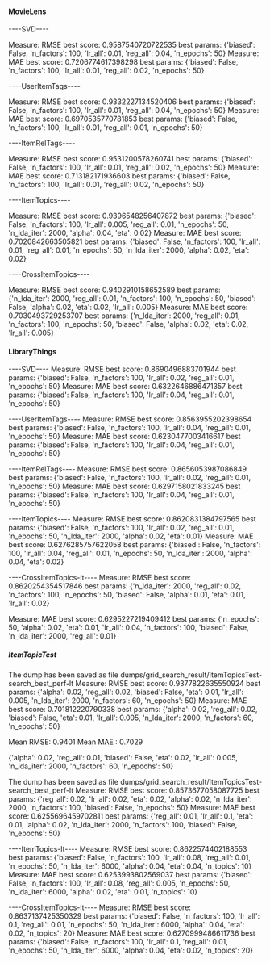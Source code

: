 #### MovieLens

----SVD----

Measure: RMSE
best score: 0.9587540720722535
best params: {'biased': False, 'n_factors': 100, 'lr_all': 0.01, 'reg_all': 0.04, 'n_epochs': 50}
Measure: MAE
best score: 0.7206774617398298
best params: {'biased': False, 'n_factors': 100, 'lr_all': 0.01, 'reg_all': 0.02, 'n_epochs': 50}

----UserItemTags----

Measure: RMSE
best score: 0.9332227134520406
best params: {'biased': False, 'n_factors': 100, 'lr_all': 0.01, 'reg_all': 0.04, 'n_epochs': 50}
Measure: MAE
best score: 0.6970535770781853
best params: {'biased': False, 'n_factors': 100, 'lr_all': 0.01, 'reg_all': 0.01, 'n_epochs': 50}

----ItemRelTags----

Measure: RMSE
best score: 0.9531200578260741
best params: {'biased': False, 'n_factors': 100, 'lr_all': 0.01, 'reg_all': 0.02, 'n_epochs': 50}
Measure: MAE
best score: 0.713182171936603
best params: {'biased': False, 'n_factors': 100, 'lr_all': 0.01, 'reg_all': 0.02, 'n_epochs': 50}

----ItemTopics----

Measure: RMSE
best score: 0.9396548256407872
best params: {'biased': False, 'n_factors': 100, 'lr_all': 0.005, 'reg_all': 0.01, 'n_epochs': 50, 'n_lda_iter': 2000, 'alpha': 0.04, 'eta': 0.02}
Measure: MAE
best score: 0.7020842663505821
best params: {'biased': False, 'n_factors': 100, 'lr_all': 0.01, 'reg_all': 0.01, 'n_epochs': 50, 'n_lda_iter': 2000, 'alpha': 0.02, 'eta': 0.02}

----CrossItemTopics----

Measure: RMSE
best score: 0.9402910158652589
best params: {'n_lda_iter': 2000, 'reg_all': 0.01, 'n_factors': 100, 'n_epochs': 50, 'biased': False, 'alpha': 0.02, 'eta': 0.02, 'lr_all': 0.005}
Measure: MAE
best score: 0.7030493729253707
best params: {'n_lda_iter': 2000, 'reg_all': 0.01, 'n_factors': 100, 'n_epochs': 50, 'biased': False, 'alpha': 0.02, 'eta': 0.02, 'lr_all': 0.005}



#### LibraryThings

----SVD----
Measure: RMSE
best score: 0.8690496883701944
best params: {'biased': False, 'n_factors': 100, 'lr_all': 0.02, 'reg_all': 0.01, 'n_epochs': 50}
Measure: MAE
best score: 0.6322646886471357
best params: {'biased': False, 'n_factors': 100, 'lr_all': 0.04, 'reg_all': 0.01, 'n_epochs': 50}

----UserItemTags----
Measure: RMSE
best score: 0.8563955202398654
best params: {'biased': False, 'n_factors': 100, 'lr_all': 0.04, 'reg_all': 0.01, 'n_epochs': 50}
Measure: MAE
best score: 0.6230477003416617
best params: {'biased': False, 'n_factors': 100, 'lr_all': 0.04, 'reg_all': 0.01, 'n_epochs': 50}

----ItemRelTags----
Measure: RMSE
best score: 0.8656053987086849
best params: {'biased': False, 'n_factors': 100, 'lr_all': 0.02, 'reg_all': 0.01, 'n_epochs': 50}
Measure: MAE
best score: 0.6297158021833245
best params: {'biased': False, 'n_factors': 100, 'lr_all': 0.04, 'reg_all': 0.01, 'n_epochs': 50}

----ItemTopics----
Measure: RMSE
best score: 0.8620831384797565
best params: {'biased': False, 'n_factors': 100, 'lr_all': 0.02, 'reg_all': 0.01, 'n_epochs': 50, 'n_lda_iter': 2000, 'alpha': 0.02, 'eta': 0.01}
Measure: MAE
best score: 0.6276285757622058
best params: {'biased': False, 'n_factors': 100, 'lr_all': 0.04, 'reg_all': 0.01, 'n_epochs': 50, 'n_lda_iter': 2000, 'alpha': 0.04, 'eta': 0.02}

----CrossItemTopics-lt----
Measure: RMSE
best score: 0.8620254354517846
best params: {'n_lda_iter': 2000, 'reg_all': 0.02, 'n_factors': 100, 'n_epochs': 50, 'biased': False, 'alpha': 0.01, 'eta': 0.01, 'lr_all': 0.02}

Measure: MAE
best score: 0.6295227219409412
best params: {'n_epochs': 50, 'alpha': 0.02, 'eta': 0.01, 'lr_all': 0.04, 'n_factors': 100, 'biased': False, 'n_lda_iter': 2000, 'reg_all': 0.01}





##### ItemTopicTest

The dump has been saved as file dumps/grid_search_result/ItemTopicsTest-search_best_perf-lt
Measure: RMSE
best score: 0.9377822635550924
best params: {'alpha': 0.02, 'reg_all': 0.02, 'biased': False, 'eta': 0.01, 'lr_all': 0.005, 'n_lda_iter': 2000, 'n_factors': 60, 'n_epochs': 50}
Measure: MAE
best score: 0.701812220790338
best params: {'alpha': 0.02, 'reg_all': 0.02, 'biased': False, 'eta': 0.01, 'lr_all': 0.005, 'n_lda_iter': 2000, 'n_factors': 60, 'n_epochs': 50}

Mean RMSE: 0.9401
Mean MAE : 0.7029

{'alpha': 0.02, 'reg_all': 0.01, 'biased': False, 'eta': 0.02, 'lr_all': 0.005, 'n_lda_iter': 2000, 'n_factors': 60, 'n_epochs': 50}

The dump has been saved as file dumps/grid_search_result/ItemTopicsTest-search_best_perf-lt
Measure: RMSE
best score: 0.8573677058087725
best params: {'reg_all': 0.02, 'lr_all': 0.02, 'eta': 0.02, 'alpha': 0.02, 'n_lda_iter': 2000, 'n_factors': 100, 'biased': False, 'n_epochs': 50}
Measure: MAE
best score: 0.6255696459702811
best params: {'reg_all': 0.01, 'lr_all': 0.1, 'eta': 0.01, 'alpha': 0.02, 'n_lda_iter': 2000, 'n_factors': 100, 'biased': False, 'n_epochs': 50}





----ItemTopics-lt----
Measure: RMSE
best score: 0.8622574402188553
best params: {'biased': False, 'n_factors': 100, 'lr_all': 0.08, 'reg_all': 0.01, 'n_epochs': 50, 'n_lda_iter': 6000, 'alpha': 0.04, 'eta': 0.04, 'n_topics': 10}
Measure: MAE
best score: 0.6253993802569037
best params: {'biased': False, 'n_factors': 100, 'lr_all': 0.08, 'reg_all': 0.005, 'n_epochs': 50, 'n_lda_iter': 6000, 'alpha': 0.02, 'eta': 0.01, 'n_topics': 10}

----CrossItemTopics-lt----
Measure: RMSE
best score: 0.8637137425350329
best params: {'biased': False, 'n_factors': 100, 'lr_all': 0.1, 'reg_all': 0.01, 'n_epochs': 50, 'n_lda_iter': 6000, 'alpha': 0.04, 'eta': 0.02, 'n_topics': 20}
Measure: MAE
best score: 0.6270999486611736
best params: {'biased': False, 'n_factors': 100, 'lr_all': 0.1, 'reg_all': 0.01, 'n_epochs': 50, 'n_lda_iter': 6000, 'alpha': 0.04, 'eta': 0.02, 'n_topics': 20}